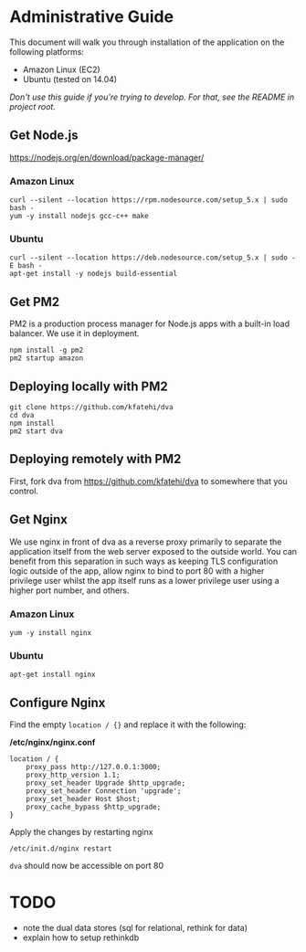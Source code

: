 # Administrative Guide

This document will walk you through installation of the application on the following platforms:

* Amazon Linux (EC2)
* Ubuntu (tested on 14.04)

*Don't use this guide if you're trying to develop. For that, see the README in project root.*

## Get Node.js

https://nodejs.org/en/download/package-manager/

### Amazon Linux

```
curl --silent --location https://rpm.nodesource.com/setup_5.x | sudo bash -
yum -y install nodejs gcc-c++ make
```

### Ubuntu

```
curl --silent --location https://deb.nodesource.com/setup_5.x | sudo -E bash -
apt-get install -y nodejs build-essential
```

## Get PM2

PM2 is a production process manager for Node.js apps with a built-in load balancer. We use it in deployment.

```
npm install -g pm2
pm2 startup amazon
```

## Deploying locally with PM2

```
git clone https://github.com/kfatehi/dva
cd dva
npm install
pm2 start dva
```

## Deploying remotely with PM2

First, fork dva from https://github.com/kfatehi/dva to somewhere that you control.

## Get Nginx

We use nginx in front of dva as a reverse proxy primarily to separate the application itself from the web server exposed to the outside world. You can benefit from this separation in such ways as keeping TLS configuration logic outside of the app, allow nginx to bind to port 80 with a higher privilege user whilst the app itself runs as a lower privilege user using a higher port number, and others.

### Amazon Linux

```
yum -y install nginx
```

### Ubuntu

```
apt-get install nginx
```

## Configure Nginx

Find the empty `location / {}` and replace it with the following:

**/etc/nginx/nginx.conf**
```
location / {
    proxy_pass http://127.0.0.1:3000;
    proxy_http_version 1.1;
    proxy_set_header Upgrade $http_upgrade;
    proxy_set_header Connection 'upgrade';
    proxy_set_header Host $host;
    proxy_cache_bypass $http_upgrade;
}
```

Apply the changes by restarting nginx

`/etc/init.d/nginx restart`

`dva` should now be accessible on port 80

# TODO

* note the dual data stores (sql for relational, rethink for data)
* explain how to setup rethinkdb
